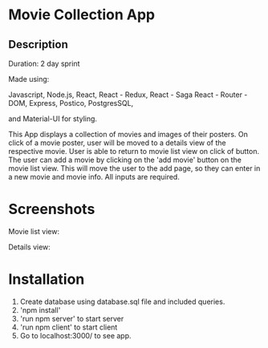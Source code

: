 # Movie Collection App

## Description

Duration: 2 day sprint

Made using:

Javascript,
Node.js,
React,
React - Redux,
React - Saga
React - Router - DOM,
Express,
Postico,
PostgresSQL,

and Material-UI for styling.

This App displays a collection of movies and images of their posters. On click of a movie poster, user will be moved to a details view of the respective movie. User is able to return to movie list view on click of button. The user can add a movie by clicking on the 'add movie' button on the movie list view. This will move the user to the add page, so they can enter in a new movie and movie info. All inputs are required.

# Screenshots

Movie list view:
<!-- ![screenshot](./screenshot/support.png) -->

Details view:
<!-- ![screenshot](./screenshot/support.png) -->

# Installation

1. Create database using database.sql file and included queries.
2. 'npm install'
3. 'run npm server' to start server
4. 'run npm client' to start client
5. Go to localhost:3000/ to see app.

